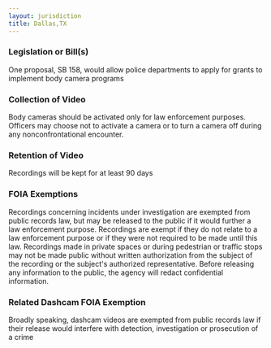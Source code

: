 ```yaml
---
layout: jurisdiction
title: Dallas,TX
---
```


### Legislation or Bill(s)

One proposal, SB 158, would allow police departments to apply for grants to implement body camera programs

### Collection of Video

Body cameras should be activated only for law enforcement purposes. Officers may choose not to activate a camera or to turn a camera off during any nonconfrontational encounter.

### Retention of Video

Recordings will be kept for at least 90 days

### FOIA Exemptions

Recordings concerning incidents under investigation are exempted from public records law, but may be released to the public if it would further a law enforcement purpose. Recordings are exempt if they do not relate to a law enforcement purpose or if they were not required to be made until this law. Recordings made in private spaces or during pedestrian or traffic stops may not be made public without written authorization from the subject of the recording or the subject&#39;s authorized representative. Before releasing any information to the public, the agency will redact confidential information.

### Related Dashcam FOIA Exemption

Broadly speaking, dashcam videos are exempted from public records law if their release would interfere with detection, investigation or prosecution of a crime
